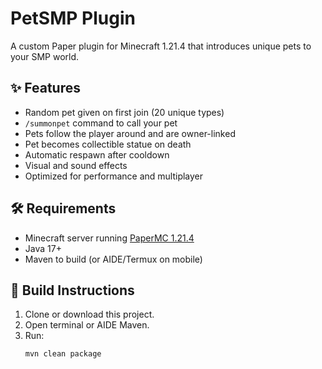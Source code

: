 # PetSMP Plugin

A custom Paper plugin for Minecraft 1.21.4 that introduces unique pets to your SMP world.

## ✨ Features
- Random pet given on first join (20 unique types)
- `/summonpet` command to call your pet
- Pets follow the player around and are owner-linked
- Pet becomes collectible statue on death
- Automatic respawn after cooldown
- Visual and sound effects
- Optimized for performance and multiplayer

## 🛠️ Requirements
- Minecraft server running [PaperMC 1.21.4](https://papermc.io/)
- Java 17+
- Maven to build (or AIDE/Termux on mobile)

## 🔧 Build Instructions

1. Clone or download this project.
2. Open terminal or AIDE Maven.
3. Run:
   ```bash
   mvn clean package
